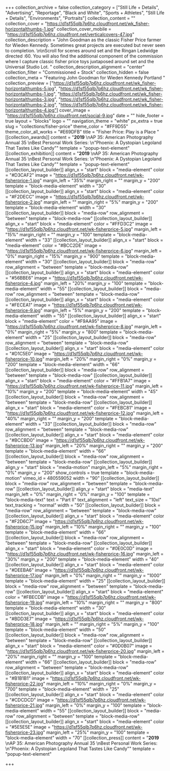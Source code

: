 +++
collection_archive = false
collection_category = ["Still Life + Details", "Advertising", "Reportage", "Black and White", "Sports + Athletes", "Still Life + Details", "Environments", "Portraits"]
collection_content = ""
collection_cover = "https://d1sf55qlb7p6hz.cloudfront.net/wk_fisher-horizontalthumbs-1.jpg"
collection_cover_mobile = "https://d1sf55qlb7p6hz.cloudfront.net/verticalcovers-47.jpg"
collection_description = "John Goodman as the classic Fisher Price farmer for Wieden Kennedy. Sometimes great projects are executed but never seen to completion. \n\nScroll for scenes around set and the Ringan Ledwidge directed :60. You will also find the additional component of the commission where I capture classic fisher price toys juxtaposed around set and the Universal Studio Lot. "
collection_description_alignment = "center"
collection_filter = "Commissioned + Stock"
collection_hidden = false
collection_meta = "Featuring John Goodman for Wieden Kennedy Portland "
collection_preview = ["https://d1sf55qlb7p6hz.cloudfront.net/wk_fisher-horizontalthumbs-5.jpg", "https://d1sf55qlb7p6hz.cloudfront.net/wk_fisher-horizontalthumbs-1.jpg", "https://d1sf55qlb7p6hz.cloudfront.net/wk_fisher-horizontalthumbs-3.jpg", "https://d1sf55qlb7p6hz.cloudfront.net/wk_fisher-horizontalthumbs-2.jpg", "https://d1sf55qlb7p6hz.cloudfront.net/wk_fisher-horizontalthumbs-4.jpg"]
cover_image = "https://d1sf55qlb7p6hz.cloudfront.net/social-9.jpg"
date = ""
hide_footer = true
layout = "blocks"
logo = ""
navigation_theme = "white"
px_extra = true
slug = "collections/fisher-price"
theme_color = "#FF9D55"
theme_color_all_works = "#E69DFB"
title = "Fisher Price: Play is a Place "
[[collection_awards]]
content = "**2019**  \nAP 35: American Photography Annual 35  \nBest Personal Work Series:  \n\"Phoenix: A Dystopian Legoland That Tastes Like Candy\""
template = "popup-text-element"
[[collection_exhibition]]
content = "**2019**  \nAP 35: American Photography Annual 35  \nBest Personal Work Series:  \n\"Phoenix: A Dystopian Legoland That Tastes Like Candy\""
template = "popup-text-element"
[[collection_layout_builder]]
align_x = "start"
block = "media-element"
color = "#D3CAF2"
image = "https://d1sf55qlb7p6hz.cloudfront.net/wk-fisherprice-1.jpg"
margin_left = "35%"
margin_right = ""
margin_y = "200"
template = "block-media-element"
width = "30"
[[collection_layout_builder]]
align_x = "start"
block = "media-element"
color = "#F2DECC"
image = "https://d1sf55qlb7p6hz.cloudfront.net/wk-fisherprice-2.jpg"
margin_left = ""
margin_right = "5%"
margin_y = "200"
template = "block-media-element"
width = "30"
[[collection_layout_builder]]
block = "media-row"
row_alignment = "between"
template = "block-media-row"
[[collection_layout_builder]]
align_x = "start"
block = "media-element"
color = "#FFD3C2"
image = "https://d1sf55qlb7p6hz.cloudfront.net/wk-fisherprice-5.jpg"
margin_left = "15%"
margin_right = ""
margin_y = "100"
template = "block-media-element"
width = "33"
[[collection_layout_builder]]
align_x = "start"
block = "media-element"
color = "#BCC2DE"
image = "https://d1sf55qlb7p6hz.cloudfront.net/wk-fisherprice-6.jpg"
margin_left = "0%"
margin_right = "15%"
margin_y = "900"
template = "block-media-element"
width = "30"
[[collection_layout_builder]]
block = "media-row"
row_alignment = "between"
template = "block-media-row"
[[collection_layout_builder]]
align_x = "start"
block = "media-element"
color = "#56BBE6"
image = "https://d1sf55qlb7p6hz.cloudfront.net/wk-fisherprice-4.jpg"
margin_left = "20%"
margin_y = "100"
template = "block-media-element"
width = "55"
[[collection_layout_builder]]
block = "media-row"
row_alignment = "between"
template = "block-media-row"
[[collection_layout_builder]]
align_x = "start"
block = "media-element"
color = "#FECEA1"
image = "https://d1sf55qlb7p6hz.cloudfront.net/wk-fisherprice-9.jpg"
margin_left = "5%"
margin_y = "200"
template = "block-media-element"
width = "55"
[[collection_layout_builder]]
align_x = "start"
block = "media-element"
color = "#F9AA95"
image = "https://d1sf55qlb7p6hz.cloudfront.net/wk-fisherprice-8.jpg"
margin_left = "0%"
margin_right = "5%"
margin_y = "800"
template = "block-media-element"
width = "25"
[[collection_layout_builder]]
block = "media-row"
row_alignment = "between"
template = "block-media-row"
[[collection_layout_builder]]
align_x = "start"
block = "media-element"
color = "#D1C5E0"
image = "https://d1sf55qlb7p6hz.cloudfront.net/wk-fisherprice-10.jpg"
margin_left = "20%"
margin_right = "0%"
margin_y = "200"
template = "block-media-element"
width = "66"
[[collection_layout_builder]]
block = "media-row"
row_alignment = "between"
template = "block-media-row"
[[collection_layout_builder]]
align_x = "start"
block = "media-element"
color = "#FFB1A7"
image = "https://d1sf55qlb7p6hz.cloudfront.net/wk-fisherprice-11.jpg"
margin_left = "10%"
margin_y = "200"
template = "block-media-element"
width = "45"
[[collection_layout_builder]]
block = "media-row"
row_alignment = "between"
template = "block-media-row"
[[collection_layout_builder]]
align_x = "start"
block = "media-element"
color = "#FEBC81"
image = "https://d1sf55qlb7p6hz.cloudfront.net/wk-fisherprice-12.jpg"
margin_left = "40%"
margin_right = ""
margin_y = "200"
template = "block-media-element"
width = "33"
[[collection_layout_builder]]
block = "media-row"
row_alignment = "between"
template = "block-media-row"
[[collection_layout_builder]]
align_x = "start"
block = "media-element"
color = "#BCCBD0"
image = "https://d1sf55qlb7p6hz.cloudfront.net/wk-fisherprice-13.jpg"
margin_left = "20%"
margin_right = ""
margin_y = "200"
template = "block-media-element"
width = "66"
[[collection_layout_builder]]
block = "media-row"
row_alignment = "between"
template = "block-media-row"
[[collection_layout_builder]]
align_y = "start"
block = "media-motion"
margin_left = "5%"
margin_right = "0%"
margin_y = "200"
show_controls = true
template = "block-media-motion"
vimeo_id = 480559052
width = "90"
[[collection_layout_builder]]
block = "media-row"
row_alignment = "between"
template = "block-media-row"
[[collection_layout_builder]]
align_y = "start"
block = "media-text"
margin_left = "0%"
margin_right = "0%"
margin_y = "100"
template = "block-media-text"
text = "Part II"
text_alignment = "left"
text_size = "10xl"
text_tracking = "normal"
width = "50"
[[collection_layout_builder]]
block = "media-row"
row_alignment = "between"
template = "block-media-row"
[[collection_layout_builder]]
align_x = "start"
block = "media-element"
color = "#F2D6C7"
image = "https://d1sf55qlb7p6hz.cloudfront.net/wk-fisherprice-15.jpg"
margin_left = "10%"
margin_right = ""
margin_y = "100"
template = "block-media-element"
width = "66"
[[collection_layout_builder]]
block = "media-row"
row_alignment = "between"
template = "block-media-row"
[[collection_layout_builder]]
align_x = "start"
block = "media-element"
color = "#0E0C0D"
image = "https://d1sf55qlb7p6hz.cloudfront.net/wk-fisherprice-16.jpg"
margin_left = "30%"
margin_y = "200"
template = "block-media-element"
width = "40"
[[collection_layout_builder]]
align_x = "start"
block = "media-element"
color = "#DEEBA6"
image = "https://d1sf55qlb7p6hz.cloudfront.net/wk-fisherprice-17.jpg"
margin_left = "0%"
margin_right = ""
margin_y = "1000"
template = "block-media-element"
width = "25"
[[collection_layout_builder]]
block = "media-row"
row_alignment = "between"
template = "block-media-row"
[[collection_layout_builder]]
align_x = "start"
block = "media-element"
color = "#FBECDB"
image = "https://d1sf55qlb7p6hz.cloudfront.net/wk-fisherprice-19.jpg"
margin_left = "10%"
margin_right = ""
margin_y = "800"
template = "block-media-element"
width = "30"
[[collection_layout_builder]]
align_x = "start"
block = "media-element"
color = "#BDD3E7"
image = "https://d1sf55qlb7p6hz.cloudfront.net/wk-fisherprice-18.jpg"
margin_left = ""
margin_right = "5%"
margin_y = "100"
template = "block-media-element"
width = "50"
[[collection_layout_builder]]
block = "media-row"
row_alignment = "between"
template = "block-media-row"
[[collection_layout_builder]]
align_x = "start"
block = "media-element"
color = "#0D0B07"
image = "https://d1sf55qlb7p6hz.cloudfront.net/wk-fisherprice-20.jpg"
margin_left = "20%"
margin_right = ""
margin_y = "100"
template = "block-media-element"
width = "66"
[[collection_layout_builder]]
block = "media-row"
row_alignment = "between"
template = "block-media-row"
[[collection_layout_builder]]
align_x = "start"
block = "media-element"
color = "#B1B1B1"
image = "https://d1sf55qlb7p6hz.cloudfront.net/wk-fisherprice-22.jpg"
margin_left = "10%"
margin_right = "0%"
margin_y = "700"
template = "block-media-element"
width = "25"
[[collection_layout_builder]]
align_x = "start"
block = "media-element"
color = "#CDCDCD"
image = "https://d1sf55qlb7p6hz.cloudfront.net/wk-fisherprice-21.jpg"
margin_left = "0%"
margin_y = "100"
template = "block-media-element"
width = "55"
[[collection_layout_builder]]
block = "media-row"
row_alignment = "between"
template = "block-media-row"
[[collection_layout_builder]]
align_x = "start"
block = "media-element"
color = "#5E5E5E"
image = "https://d1sf55qlb7p6hz.cloudfront.net/wk-fisherprice-23.jpg"
margin_left = "25%"
margin_y = "100"
template = "block-media-element"
width = "70"
[[collection_press]]
content = "**2019**  \nAP 35: American Photography Annual 35  \nBest Personal Work Series:  \n\"Phoenix: A Dystopian Legoland That Tastes Like Candy\""
template = "popup-text-element"

+++
